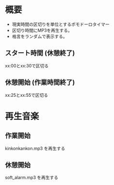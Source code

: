 # 概要
- 現実時間の区切りを単位とするポモドーロタイマー
- 区切り時間にMP3を再生する。
- 格言をランダムで表示する。

## スタート時間 (休憩終了)
xx:00とxx:30で区切る

## 休憩開始 (作業時間終了)
xx:25とxx:55で区切る

# 再生音楽
## 作業開始
kinkonkankon.mp3
を再生する

## 休憩開始
soft_alarm.mp3
を再生する

